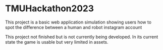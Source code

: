 # TMUHackathon2023
This project is a basic web application simulation showing users how to spot the difference between a human and robot instagram account

This project not finished but is not currently being developed. In its current state the game is usable but very limited in assets.
